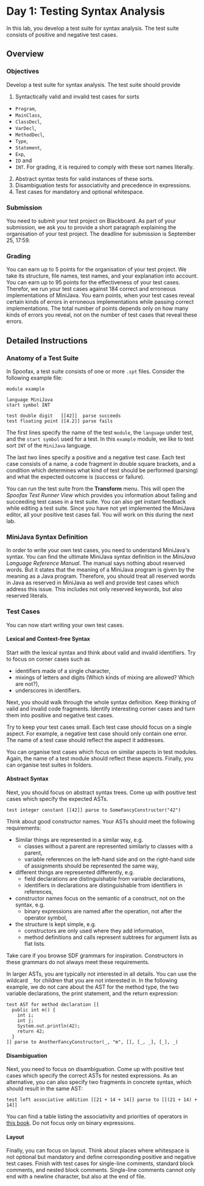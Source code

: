 # Day 1: Testing Syntax Analysis

In this lab, you develop a test suite for syntax analysis.
The test suite consists of positive and negative test cases.

## Overview

### Objectives

Develop a test suite for syntax analysis.
The test suite should provide

1. Syntactically valid and invalid test cases for sorts
  * `Program`,
  * `MainClass`,
  * `ClassDecl`,
  * `VarDecl`,
  * `MethodDecl`,
  * `Type`,
  * `Statement`,
  * `Exp`, 
  * `ID` and
  * `INT`.
For grading, it is required to comply with these sort names literally.
2. Abstract syntax tests for valid instances of these sorts.
3. Disambiguation tests for associativity and precedence in expressions.
4. Test cases for mandatory and optional whitespace.

### Submission

You need to submit your test project on Blackboard.
As part of your submission, we ask you to provide a short paragraph explaining the organisation of your test project.
The deadline for submission is September 25, 17:59.

### Grading

You can earn up to 5 points for the organisation of your test project.
We take its structure, file names, test names, and your explanation into account.
You can earn up to 95 points for the effectiveness of your test cases.
Therefor, we run your test cases against 184 correct and erroneous implementations of MiniJava.
You earn points, 
  when your test cases reveal certain kinds of errors in erroneous implementations
  while passing correct implementations.
The total number of points depends only on how many kinds of errors you reveal, 
  not on the number of test cases that reveal these errors.
  
## Detailed Instructions

### Anatomy of a Test Suite

In Spoofax, a test suite consists of one or more `.spt` files.
Consider the following example file:

    module example
    
    language MiniJava
    start symbol INT
    
    test double digit   [[42]]  parse succeeds
    test floating point [[4.2]] parse fails

The first lines specify 
  the name of the test `module`, 
  the `language` under test, 
  and the `start symbol` used for a test. 
In this `example` module, we like to test sort `INT` of the `MiniJava` language.

The last two lines specify a positive and a negative test case. 
Each test case consists of 
  a name, 
  a code fragment in double square brackets, and 
  a condition which determines 
  what kind of test should be performed (parsing) and 
  what the expected outcome is (success or failure). 

You can run the test suite from the **Transform** menu. 
This will open the *Spoofax Test Runner View*
 which provides you information about failing and succeeding test cases in a test suite. 
You can also get instant feedback while editing a test suite.
Since you have not yet implemented the MiniJava editor, all your positive test cases fail.
You will work on this during the next lab.

### MiniJava Syntax Definition

In order to write your own test cases, you need to understand MiniJava's syntax. 
You can find the ultimate MiniJava syntax definition in the *MiniJava Language Reference Manual*.
The manual says nothing about reserved words.
But it states that the meaning of a MiniJava program is given by the meaning as a Java program. 
Therefore, you should treat all reserved words in Java as reserved in MiniJava as well and provide test cases which address this issue.
This includes not only reserved keywords, but also reserved literals.

### Test Cases

You can now start writing your own test cases.

#### Lexical and Context-free Syntax

Start with the lexical syntax and think about valid and invalid identifiers. 
Try to focus on corner cases such as 
* identifiers made of a single character,
* mixings of letters and digits (Which kinds of mixing are allowed? Which are not?),
* underscores in identifiers.

Next, you should walk through the whole syntax definition. 
Keep thinking of valid and invalid code fragments. 
Identify interesting corner cases and turn them into positive and negative test cases.

Try to keep your test cases small.
Each test case should focus on a single aspect. 
For example, a negative test case should only contain one error. 
The name of a test case should reflect the aspect it addresses.

You can organise test cases which focus on similar aspects in test modules.
Again, the name of a test module should reflect these aspects. 
Finally, you can organise test suites in folders.

#### Abstract Syntax

Next, you should focus on abstract syntax trees. 
Come up with positive test cases which specify the expected ASTs.

    test integer constant [[42]] parse to SomeFancyConstructor("42")

Think about good constructor names. 
Your ASTs should meet the following requirements:
* Similar things are represented in a similar way, e.g.
    * classes without a parent are represented similarly to classes with a parent,
    * variable references on the left-hand side and on the right-hand side of assignments should be represented the same way,
* different things are represented differently, e.g.
    * field declarations are distinguishable from variable declarations,
    * identifiers in declarations are distinguishable from identifiers in references,
* constructor names focus on the semantic of a construct, not on the syntax, e.g.
    * binary expressions are named after the operation, not after the operator symbol,
* the structure is kept simple, e.g.
    * constructors are only used where they add information,
    * method definitions and calls represent subtrees for argument lists as flat lists.

Take care if you browse SDF grammars for inspiration. 
Constructors in these grammars do not always meet these requirements.

In larger ASTs, you are typically not interested in all details. 
You can use the wildcard `_` for children that you are not interested in.
In the following example, we do not care about 
  the AST for the method type, 
  the two variable declarations, 
  the print statement,
  and the return expression:

    test AST for method declaration [[
      public int m() {
        int i;
        int j;
        System.out.println(42);
        return 42;
      }
    ]] parse to AnotherFancyConstructor(_, "m", [], [_, _], [_], _)

#### Disambiguation

Next, you need to focus on disambiguation. 
Come up with positive test cases which specify the correct ASTs for nested expressions. 
As an alternative, you can also specify two fragments in concrete syntax, which should result in the same AST:

    test left associative addition [[21 + 14 + 14]] parse to [[(21 + 14) + 14]]

You can find a table listing the associativity and priorities of operators in [this book](http://introcs.cs.princeton.edu/java/11precedence/).
Do not focus only on binary expressions.

#### Layout

Finally, you can focus on layout. 
Think about places where whitespace is not optional but mandatory and define corresponding positive and negative test cases. 
Finish with test cases for single-line comments, standard block comments, and nested block comments.
Single-line comments cannot only end with a newline character, but also at the end of file.
